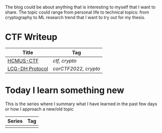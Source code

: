 The blog could be about anything that is interesting to myself that I want to share. The topic could range from personal life to technical topics: from cryptography to ML research trend that I want to try out for my thesis.

# CTF Writeup 

| Title                         | Tag           |
| -----------                   | -----------   |
| [HCMUS-CTF](ctf/HCMUS-CTF.md) | *ctf, crypto* |
| [LCG-DH Protocol](ctf/KeyExchangeLCG.md) | *corCTF2022, crypto* |


# Today I learn something new
This is the series where I summary what I have learned in the past few days or how I approach a new/old topic

| Series                        | Tag           |
| -----------                   | -----------   |
|                               |               |